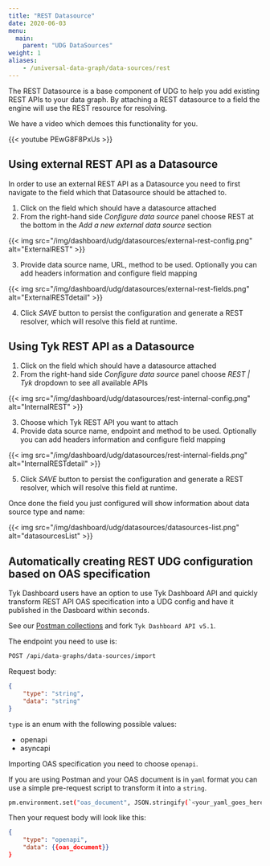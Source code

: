 ```yaml
---
title: "REST Datasource"
date: 2020-06-03
menu:
  main:
    parent: "UDG DataSources"
weight: 1
aliases:
    - /universal-data-graph/data-sources/rest
---
```


The REST Datasource is a base component of UDG to help you add existing REST APIs to your data graph. By attaching a REST datasource to a field the engine will use the REST resource for resolving.

We have a video which demoes this functionality for you.

{{< youtube PEwG8F8PxUs >}}

## Using external REST API as a Datasource

In order to use an external REST API as a Datasource you need to first navigate to the field which that Datasource should be attached to. 

1. Click on the field which should have a datasource attached
2. From the right-hand side *Configure data source* panel choose REST at the bottom in the *Add a new external data source* section

{{< img src="/img/dashboard/udg/datasources/external-rest-config.png" alt="ExternalREST" >}}

3. Provide data source name, URL, method to be used. Optionally you can add headers information and configure field mapping 

{{< img src="/img/dashboard/udg/datasources/external-rest-fields.png" alt="ExternalRESTdetail" >}}

4. Click *SAVE* button to persist the configuration and generate a REST resolver, which will resolve this field at runtime.

## Using Tyk REST API as a Datasource

1. Click on the field which should have a datasource attached
2. From the right-hand side *Configure data source* panel choose *REST | Tyk* dropdown to see all available APIs

{{< img src="/img/dashboard/udg/datasources/rest-internal-config.png" alt="InternalREST" >}}

3. Choose which Tyk REST API you want to attach
4. Provide data source name, endpoint and method to be used. Optionally you can add headers information and configure field mapping

{{< img src="/img/dashboard/udg/datasources/rest-internal-fields.png" alt="InternalRESTdetail" >}}

5. Click *SAVE* button to persist the configuration and generate a REST resolver, which will resolve this field at runtime.

Once done the field you just configured will show information about data source type and name:

{{< img src="/img/dashboard/udg/datasources/datasources-list.png" alt="datasourcesList" >}}

## Automatically creating REST UDG configuration based on OAS specification

Tyk Dashboard users have an option to use Tyk Dashboard API and quickly transform REST API OAS specification into a UDG config and have it published in the Dasboard within seconds.

See our [Postman collections](https://www.postman.com/tyk-technologies/workspace/tyk-public-workspace/overview) and fork `Tyk Dashboard API v5.1`.

The endpoint you need to use is:

```bash
POST /api/data-graphs/data-sources/import
```

Request body:

```json
{
    "type": "string",
    "data": "string"
}
```

`type` is an enum with the following possible values:

- openapi
- asyncapi

Importing OAS specification you need to choose `openapi`.

If you are using Postman and your OAS document is in `yaml` format you can use a simple pre-request script to transform it into a `string`.

```bash
pm.environment.set("oas_document", JSON.stringify(`<your_yaml_goes_here>`))
```

Then your request body will look like this:

```json
{
    "type": "openapi",
    "data": {{oas_document}}
}
```